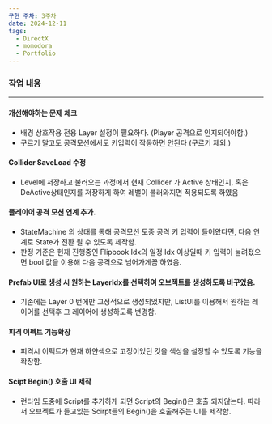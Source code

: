 ```yaml
---
구현 주차: 3주차
date: 2024-12-11
tags:
  - DirectX
  - momodora
  - Portfolio
---
```

### 작업 내용
---


#### 개선해야하는 문제 체크
- 배경 상호작용 전용 Layer 설정이 필요하다. (Player 공격으로 인지되어야함.)
- 구르기 말고도 공격모션에서도 키입력이 작동하면 안된다 (구르기 제외.)


#### Collider SaveLoad 수정
- Level에 저장하고 불러오는 과정에서 현재 Collider 가 Active 상태인지, 혹은 DeActive상태인지를 저장하게 하여 레밸이 불러와지면 적용되도록 하였음


#### 플레이어 공격 모션 연계 추가.
- StateMachine 의 상태를 통해 공격모션 도중 공격 키 입력이 들어왔다면, 다음 연계로 State가 전환 될 수 있도록 제작함.
- 판정 기준은 현재 진행중인 Flipbook Idx의 일정 Idx 이상일때 키 입력이 눌려졌으면 bool 값을 이용해 다음 공격으로 넘어가게끔 하였음.


#### Prefab UI로 생성 시 원하는 LayerIdx를 선택하여 오브젝트를 생성하도록 바꾸었음.
- 기존에는 Layer 0 번에만 고정적으로 생성되었지만, ListUI를 이용해서 원하는 레이어를 선택후 그 레이어에 생성하도록 변경함.


#### 피격 이펙트 기능확장
- 피격시 이펙트가 현재 하얀색으로 고정이었던 것을 색상을 설정할 수 있도록 기능을 확장함.


#### Scipt Begin() 호출 UI 제작
 - 런타임 도중에 Script를 추가하게 되면 Script의 Begin()은 호출 되지않는다. 따라서 오브젝트가 들고있는 Scirpt들의  Begin()을 호출해주는 UI를 제작함.





